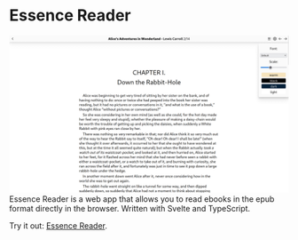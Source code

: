 # Essence Reader

![Screenshot](docs/screenshot.png)
Essence Reader is a web app that allows you to read ebooks in the epub format directly in the browser.
Written with Svelte and TypeScript.

Try it out: [Essence Reader](https://vecopotryx.github.io/essence-reader/).
